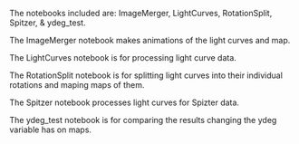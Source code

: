 The notebooks included are: ImageMerger, LightCurves, RotationSplit, Spitzer, & ydeg_test.

The ImageMerger notebook makes animations of the light curves and map.

The LightCurves notebook is for processing light curve data.

The RotationSplit notebook is for splitting light curves into their individual rotations and maping maps of them.

The Spitzer notebook processes light curves for Spizter data.

The ydeg_test notebook is for comparing the results changing the ydeg variable has on maps.
